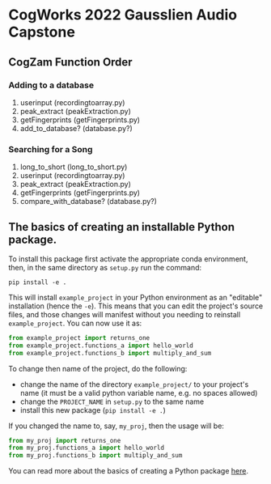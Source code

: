 # CogWorks 2022 Gausslien Audio Capstone

## CogZam Function Order
### Adding to a database
1. userinput (recordingtoarray.py)
2. peak_extract (peakExtraction.py)
3. getFingerprints (getFingerprints.py)
4. add_to_database? (database.py?)

### Searching for a Song
1. long_to_short (long_to_short.py)
2. userinput (recordingtoarray.py)
3. peak_extract (peakExtraction.py)
4. getFingerprints (getFingerprints.py)
5. compare_with_database? (database.py?)


## The basics of creating an installable Python package.

To install this package first activate the appropriate conda environment, then, in the same directory as `setup.py` run the command:

```shell
pip install -e .
```

This will install `example_project` in your Python environment as an "editable" installation (hence the `-e`). This means that you can edit the project's source files, and those changes will manifest without you needing to reinstall `example_project`. You can now use it as:

```python
from example_project import returns_one
from example_project.functions_a import hello_world
from example_project.functions_b import multiply_and_sum
```

To change then name of the project, do the following:
   - change the name of the directory `example_project/` to your project's name (it must be a valid python variable name, e.g. no spaces allowed)
   - change the `PROJECT_NAME` in `setup.py` to the same name
   - install this new package (`pip install -e .`)

If you changed the name to, say, `my_proj`, then the usage will be:

```python
from my_proj import returns_one
from my_proj.functions_a import hello_world
from my_proj.functions_b import multiply_and_sum
```

You can read more about the basics of creating a Python package [here](https://www.pythonlikeyoumeanit.com/Module5_OddsAndEnds/Modules_and_Packages.html).